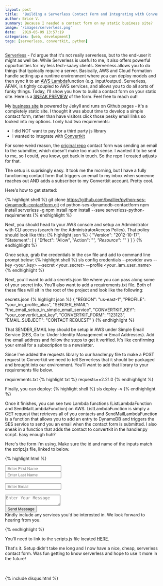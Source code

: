 ```yaml
---
layout: post
title:  "Building a Serverless Contact Form and Integrating with Convertkit"
author: Brice V.
summary: Because I needed a contact form on my static business site?
image: '/images/serverless.png'
date:   2019-05-09 13:57:19
categories: [web, development]
tags: [serverless, convertkit, python]
---
```


[Serverless](https://serverless.com/) - I'd argue that it's not really serverless, but to the end-user it might as well be. While Serverless is useful to me, it also offers powerful oppurtunities for my less tech-saavy clients. Serverless allows you to do things that typically require a server. Basically, AWS and Cloud Formation handle setting up a runtime environment where you can deploy models and then sync it to an [AWS Lambda](https://aws.amazon.com/lambda/)function (e.g. input/output). Serverless, AFAIK, is tightly coupled to AWS services, and allows you to do all sorts of funky things. Today, I'll show you how to build a contact form on your static site. Here is a [SNEAK PREVIEW](https://thesmallweb.co/contact.html) of the form. Feel free to reach out!

My [business site](https://thesmallweb.co) is powered by Jekyll and runs on Github pages - it's a completely static site. I thought it was about time to develop a simple contact form, rather than have visitors click those pesky email links so looked into my options. I only had two requirements:
- I did NOT want to pay for a third party js library
- I wanted to integrate with [Convertkit](https://convertkit.com/?utm_source=dynamic&utm_medium=referral&utm_campaign=poweredby&utm_content=form)

For some weird reason, the [original repo](https://github.com/faizanbashir/python-ses-dynamodb-contactform) contact form was sending an email to the submitter, which doesn't make too much sense. I wanted it to be sent to me, so I could, you know, get back in touch. So the repo I created adjusts for that. 

The setup is suprisingly easy. It took me the morning, but I have a fully functioning contact form that triggers an email to my inbox when someone reaches out AND adds a subscriber to my Convertkit account. Pretty cool.

Here's how to get started:

{% highlight shell %}
git clone https://github.com/bvallier/python-ses-dynamodb-contactform.git
cd python-ses-dynamodb-contactform
npm install serverless -g
npm install
npm install --save serverless-python-requirements
{% endhighlight %}

Next, you should head to your AWS console and setup an Administrator with CLI access (search for the AdministratorAccess Policy). That policy should look like this:
{% highlight json %}
{
    "Version": "2012-10-17",
    "Statement": [
        {
            "Effect": "Allow",
            "Action": "*",
            "Resource": "*"
        }
    ]
}
{% endhighlight %}

Once setup, grab the credentials in the csv file and add to command line prompt below:
{% highlight shell %}
sls config credentials --provider aws --key <your_key> --secret <your_secret> --profile <your_iam_user_name>
{% endhighlight %}

Next, you'll want to add a secrets.json file where you can pass along some of your secret info. You'll also want to add a requirements.txt file. Both of these files will sit in the root of the project and look like the following:

secrets.json
{% highlight json %}
{
  "REGION": "us-east-1",
  "PROFILE": "your_im_profile_alias",
  "SENDER_EMAIL": "the_email_setup_in_simple_email_service",
  "CONVERTKIT_KEY": "your_convertkit_api_key",
  "CONVERTKIT_FORM": "123123",
  "EMAIL_SUBJECT": "CONTACT REQUEST"
}
{% endhighlight %}

That SENDER_EMAIL key should be setup in AWS under Simple Email Service (SES, Go to: Under Identity Management => Email Addresses). Add the email address and follow the steps to get it verified. It's like confirming your email for a subscription to a newsletter.  

Since I've added the requests library to our handler.py file to make a POST request to Convertkit we need to tell Serverless that it should be packaged and brought into our environment. You'll want to add that library to your requirements file below.

requirements.txt
{% highlight txt %}
requests==2.21.0
{% endhighlight %}

Finally, you can deploy:
{% highlight shell %}
sls deploy -v
{% endhighlight %}

Once it finishes, you can see two Lambda functions (ListLambdaFunction and SendMailLambdaFunction) on AWS. ListLambdaFunction is simply a GET request that retrieves all of you contacts and SendMailLambdaFunction is a function that allows you to add an entry to DynamoDB and triggers the SES service to send you an email when the contact form is submitted. I also sneak in a function that adds the contact to convertkit in the handler.py script. Easy enough huh?

Here's the form I'm using. Make sure the id and name of the inputs match the script.js file, linked to below.

{% highlight html %}
<form id="serverless-form" action="#">
    <div class="row">
        <div class="col-lg-4 offset-lg-2">
            <input type="text" class="form-control" autocomplete="given-name" id="firstname" name="firstname"
            placeholder=" Enter First Name" required>
        </div>
        <div class="col-lg-4">
            <input type="text" class="form-control" autocomplete="family-name" id="lastname" name="lastname"
            placeholder=" Enter Last Name" required>
        </div>
        </div>
        <br />
        <div class="row">
        <div class="col-lg-8 offset-lg-2">
            <input type="email" class="form-control" autocomplete="email" id="exampleInputEmail" name="email"
            placeholder=" Enter Email" required>
        </div>
        <div class="col-lg-8 offset-lg-2">
            <div class="form-group">
            <br />
            <textarea class="form-control" id="message" name="message" placeholder="Enter Your Message"
                required></textarea>
            </div>
            <div class="row">
            <div class="col-lg-4">
                <button type="submit" id="submit" class="btn btn-primary submit" style="cursor:pointer"><i id="loader" class="fa fa-paper-plane" aria-hidden="true"></i> Send Message</button>
            </div>
            <div class="col-lg-8">
                Kindly include any services you'd be interested in. We look forward to hearing from you.
            </div>
            </div>
        </div>
    </div>
</form>
<script>
    //Insert your lambda function URL here
    var URL = "https://12cas314qwed.execute-api.us-east-1.amazonaws.com/development/sendMail";
</script>
<script src="js/script.js"></script>
{% endhighlight %}

You'll need to link to the scripts.js file located [HERE](https://raw.githubusercontent.com/bvallier/python-ses-dynamodb-contactform/master/public/js/script.js).

That's it. Setup didn't take me long and I now have a nice, cheap, serverless contact form. Was fun getting to know serverless and hope to use it more in the future!

<script async id="_ck_321906" src="https://forms.convertkit.com/321906?v=6"></script>

<br />
<br />
{% include disqus.html %} 
